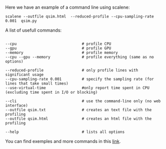 Here we have an example of a command line using scalene: 

 ```
scalene --outfile qsim.html  --reduced-profile --cpu-sampling-rate 0.001  qsim.py
```

A list of usefull commands:

```

--cpu                             # profile CPU
--gpu                             # profile GPU
--memory                          # profile memory 
--cpu --gpu --memory              # profile everything (same as no options)

--reduced-profile                 # only profile lines with significant usage
--cpu-sampling-rate 0.001         # specify the sampling rate (for lines that take small times)
--use-virtual-time                #only report time spent in CPU (excluding time spent in I/O or blocking)

--cli                             # use the command-line only (no web interface)
--outfile qsim.txt                # creates an text file with the profiling 
--outfile qsim.html               # creates an html file with the profiling 

--help                            # lists all options

```

You can find exemples and more commands in this [link](https://coderzcolumn.com/tutorials/python/scalene-cpu-and-memory-profiler-for-python-code).
